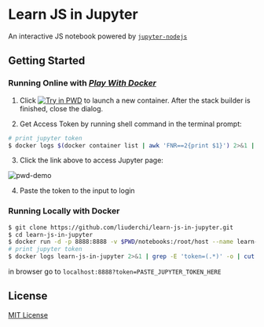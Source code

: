 # Learn JS in Jupyter

An interactive JS notebook powered by [`jupyter-nodejs`][jupyter-nodejs-link]


## Getting Started

### Running Online with [_Play With Docker_][pwd-link]

1. Click [![Try in PWD][try-pwd-img]][try-pwd-link] to launch a new container. After the stack builder is finished, close the dialog.

2. Get Access Token by running shell command in the terminal prompt:

  ```sh
  # print jupyter token
  $ docker logs $(docker container list | awk 'FNR==2{print $1}') 2>&1 | grep -E 'token=(.*)' -o | cut -c7-54
  ```

3. Click the link above to access Jupyter page:

![pwd-demo][pwd-demo]

4. Paste the token to the input to login

### Running Locally with Docker

```sh
$ git clone https://github.com/liuderchi/learn-js-in-jupyter.git
$ cd learn-js-in-jupyter
$ docker run -d -p 8888:8888 -v $PWD/notebooks:/root/host --name learn-js-in-jupyter liuderchi/jupyter-nodejs:latest
# print jupyter token
$ docker logs learn-js-in-jupyter 2>&1 | grep -E 'token=(.*)' -o | cut -c7-54
```

in browser go to `localhost:8888?token=PASTE_JUPYTER_TOKEN_HERE`


## License

[MIT License][mit-license]


[jupyter-nodejs-link]: https://github.com/notablemind/jupyter-nodejs
[pwd-link]: https://labs.play-with-docker.com/
[try-pwd-img]: https://cdn.rawgit.com/play-with-docker/stacks/cff22438/assets/images/button.png
[try-pwd-link]: http://play-with-docker.com?stack=https://raw.githubusercontent.com/liuderchi/learn-js-in-jupyter/master/stack.yml
[pwd-demo]: https://user-images.githubusercontent.com/4994705/42303031-6e6cbebe-8051-11e8-8dea-928481c0f4e4.png

[mit-license]: https://liuderchi.mit-license.org/ "mit-license"
